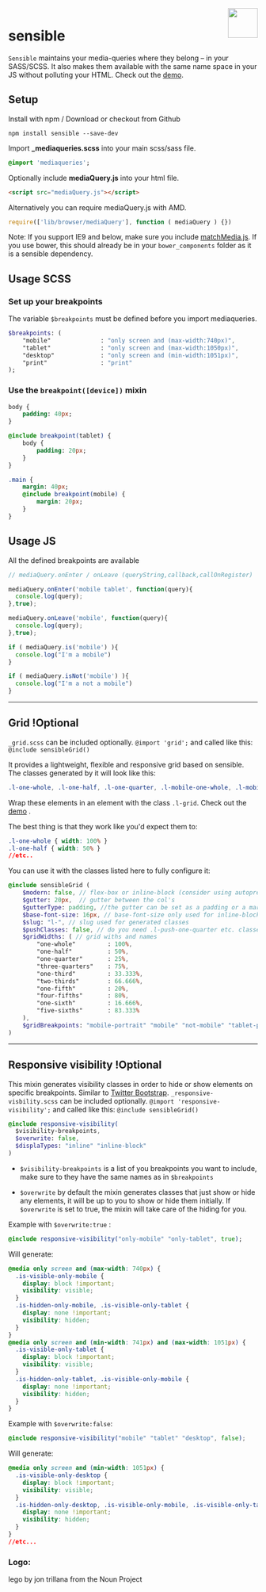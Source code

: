 <img id="logo" align="right" height="60" src="http://imgh.us/noun_3400_cc.svg">

# sensible

`Sensible` maintains your media-queries where they belong – in your SASS/SCSS. It also makes them available with the same name space in your JS without polluting your HTML. Check out the [demo](http://codepen.io/meodai/pen/kzwAy?editors=011).


## Setup

Install with npm / Download or checkout from Github

```shell
npm install sensible --save-dev
```

Import **_mediaqueries.scss** into your main scss/sass file.

```sass
@import 'mediaqueries';
```

Optionally include **mediaQuery.js** into your html file.

```html
<script src="mediaQuery.js"></script>
```

Alternatively you can require mediaQuery.js with AMD.

```javascript
require(['lib/browser/mediaQuery'], function ( mediaQuery ) {})
```

Note: If you support IE9 and below, make sure you include [matchMedia.js](https://github.com/paulirish/matchMedia.js). If you use bower, this should already be in your ```bower_components``` folder as it is a sensible dependency.


## Usage SCSS

### Set up your breakpoints
The variable `$breakpoints` must be defined before you import mediaqueries.

```sass
$breakpoints: (
    "mobile"              : "only screen and (max-width:740px)",
    "tablet"              : "only screen and (max-width:1050px)",
    "desktop"             : "only screen and (min-width:1051px)",
    "print"               : "print"
);
```

### Use the `breakpoint([device])` mixin

```sass
body {
    padding: 40px;
}

@include breakpoint(tablet) {
    body {
        padding: 20px;
    }
}

.main {
    margin: 40px;
    @include breakpoint(mobile) {
        margin: 20px;
    }
}
```


## Usage JS
All the defined breakpoints are available 

```javascript
// mediaQuery.onEnter / onLeave (queryString,callback,callOnRegister)

mediaQuery.onEnter('mobile tablet', function(query){
  console.log(query);
},true);

mediaQuery.onLeave('mobile', function(query){
  console.log(query);
},true);

if ( mediaQuery.is('mobile') ){
  console.log("I'm a mobile")
}

if ( mediaQuery.isNot('mobile') ){
  console.log("I'm a not a mobile")
}
```

- - -

## Grid !Optional
`_grid.scss` can be included optionally. `@import 'grid';` and called like this: `@include sensibleGrid()`

It provides a lightweight, flexible and responsive grid based on sensible. The classes generated by it will look like this:

```css
.l-one-whole, .l-one-half, .l-one-quarter, .l-mobile-one-whole, .l-mobile-one-half, .l-mobile-one-quarter
```

Wrap these elements in an element with the class `.l-grid`. Check out the [demo](http://codepen.io/meodai/pen/kzwAy?editors=011) .

The best thing is that they work like you'd expect them to:

```css
.l-one-whole { width: 100% }
.l-one-half { width: 50% }
//etc..
```

You can use it with the classes listed here to fully configure it:

```sass
@include sensibleGrid (
    $modern: false, // flex-box or inline-block (consider using autoprefixer if you use flex-box)
    $gutter: 20px,	// gutter between the col's
    $gutterType: padding, //the gutter can be set as a padding or a margin (margin will use calc() doe)
    $base-font-size: 16px, // base-font-size only used for inline-block layout
    $slug: "l-", // slug used for generated classes
    $pushClasses: false, // do you need .l-push-one-quarter etc. classes ?
    $gridWidths: ( // grid withs and names
        "one-whole"         : 100%,
        "one-half"          : 50%,
        "one-quarter"       : 25%,
        "three-quarters"    : 75%,
        "one-third"         : 33.333%,
        "two-thirds"        : 66.666%,
        "one-fifth"         : 20%,
        "four-fifths"       : 80%,
        "one-sixth"         : 16.666%,
        "five-sixths"       : 83.333%
    ),
    $gridBreakpoints: "mobile-portrait" "mobile" "not-mobile" "tablet-portrait" "tablet" "not-tablet"  "print" // only include the breakpoints you use here to avoid a bloated css
)
```

- - -

## Responsive visibility !Optional
This mixin generates visibility classes in order to hide or show elements on specific breakpoints.
Similar to [Twitter Bootstrap](http://getbootstrap.com/2.3.2/scaffolding.html#responsive).
`_responsive-visbility.scss` can be included optionally. `@import 'responsive-visibility';` and called like this: `@include sensibleGrid()`

```sass
@include responsive-visibility(
  $visibility-breakpoints,
  $overwrite: false,
  $displaTypes: "inline" "inline-block"
)
```

- `$visibility-breakpoints` is a list of you breakpoints you want to include, make sure to they have the same names as in `$breakpoints`

- `$overwrite` by default the mixin generates classes that just show or hide any elements, it will be up to you to show or hide them initially. If `$overwrite` is set to true, the mixin will take care of the hiding for you.

Example with `$overwrite:true` :

```sass
@include responsive-visibility("only-mobile" "only-tablet", true);
```

Will generate:

```css
@media only screen and (max-width: 740px) {
  .is-visible-only-mobile {
    display: block !important;
    visibility: visible;
  }
  .is-hidden-only-mobile, .is-visible-only-tablet {
    display: none !important;
    visibility: hidden;
  }
}
@media only screen and (min-width: 741px) and (max-width: 1051px) {
  .is-visible-only-tablet {
    display: block !important;
    visibility: visible;
  }
  .is-hidden-only-tablet, .is-visible-only-mobile {
    display: none !important;
    visibility: hidden;
  }
}
```

Example with `$overwrite:false`:

```scss
@include responsive-visibility("mobile" "tablet" "desktop", false);
```

Will generate:

```css
@media only screen and (min-width: 1051px) {
  .is-visible-only-desktop {
    display: block !important;
    visibility: visible;
  }
  .is-hidden-only-desktop, .is-visible-only-mobile, .is-visible-only-tablet {
    display: none !important;
    visibility: hidden;
  }
}
//etc...
```
### Logo:
lego by jon trillana from the Noun Project
